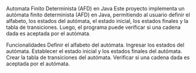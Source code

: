 Automata Finito Determinista (AFD) en Java
Este proyecto implementa un autómata finito determinista (AFD) en Java, permitiendo al usuario definir el alfabeto, los estados del autómata, el estado inicial, los estados finales y la tabla de transiciones. Luego, el programa puede verificar si una cadena dada es aceptada por el autómata.

Funcionalidades
Definir el alfabeto del autómata.
Ingresar los estados del autómata.
Establecer el estado inicial y los estados finales del autómata.
Crear la tabla de transiciones del autómata.
Verificar si una cadena dada es aceptada por el autómata.
